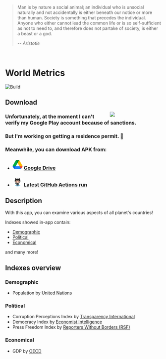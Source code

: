 > Man is by nature a social animal; an individual who is unsocial naturally and not accidentally is either beneath our notice or more than human. Society is something that precedes the individual. Anyone who either cannot lead the common life or is so self-sufficient as not to need to, and therefore does not partake of society, is either a beast or a god.
>
> -- <cite>Aristotle</cite>

<br/>

# World Metrics

![Build](https://github.com/AlexanderShelyugov/WorldMetrics/actions/workflows/main.yml/badge.svg)


## Download

<img src="https://github.com/AlexanderShelyugov/WorldMetrics/raw/main/images/WorldMetrics_showcase.gif" width="33%" align="right"/>

### Unfortunately, at the moment I can't verify my Google Play account because of sanctions.
### But I'm working on getting a residence permit. 🙂
### Meanwhile, you can download APK from:

- ### <img src="https://github.com/AlexanderShelyugov/WorldMetrics/raw/main/images/Google%20Drive.png" width="32dp" /> [Google Drive](https://drive.google.com/file/d/1mgC4irhPEKnd_1v2gA3Vy6_-gZoVqZc6/view?usp=sharing)

- ### <img src="https://github.com/AlexanderShelyugov/WorldMetrics/raw/main/images/Octocat.png" width="32dp" /> [Latest GitHub Actions run](https://github.com/AlexanderShelyugov/WorldMetrics/actions/runs/2619222733)

## Description

With this app, you can examine various aspects of all planet's countries!

Indexes showed in-app contain:
- [Demographic](#Demographic)
- [Political](#Political)
- [Economical](#Economical)

and many more!

## Indexes overview

### Demographic
- Population by [United Nations](https://population.un.org/wpp/Download/Standard/)

### Political
- Corruption Perceptions Index by [Transparency International](https://www.transparency.org/en/cpi/2021)
- Democracy Index by [Economist Intelligence](https://www.eiu.com/n/campaigns/democracy-index-2021/)
- Press Freedom Index by [Reporters Without Borders (RSF)](https://rsf.org/en/index)

### Economical
- GDP by [OECD](https://data.oecd.org/gdp/gross-domestic-product-gdp.htm)
